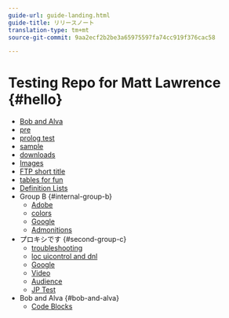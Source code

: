 ```yaml
---
guide-url: guide-landing.html
guide-title: リリースノート
translation-type: tm+mt
source-git-commit: 9aa2ecf2b2be3a65975597fa74cc919f376cac58

---
```


# Testing Repo for Matt Lawrence {#hello}

* [Bob and Alva](bob-html-table-test.md)
* [pre](pre.md)
* [prolog test](prolog-test.md)
* [sample](sample.md)
* [downloads](downloads.md)
* [Images](images.md)
* [FTP short title](ftp.md)
* [tables for fun](tables.md)
* [Definition Lists](definition.md)
* Group B {#internal-group-b}
   * [Adobe](https://www.adobe.com)
   * [colors](color.md)
   * [Google](https://www.google.com)
   * [Admonitions](admonition.md)
* プロキシです {#second-group-c}
   * [troubleshooting](troubleshooting.md)
   * [loc uicontrol and dnl](locdnl.md)
   * [Google](https://www.google.com)
   * [Video](videos.md)
   * [Audience](audience-lab-faq.md)
   * [JP Test](jptest.md)
* Bob and Alva {#bob-and-alva}
   * [Code Blocks](code-block.md)
